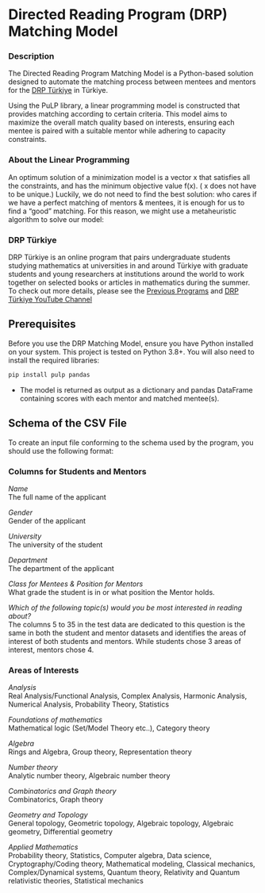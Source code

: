# Directed Reading Program (DRP) Matching Model

### Description
The Directed Reading Program Matching Model is a Python-based solution designed to automate the matching process between mentees and mentors for the [DRP Türkiye](https://sites.google.com/view/drp-turkey/) in Türkiye.

Using the PuLP library, a linear programming model is constructed that provides matching according to certain criteria. This model aims to maximize the overall match quality based on interests, ensuring each mentee is paired with a suitable mentor while adhering to capacity constraints.

### About the Linear Programming 
An optimum solution of a minimization model is a vector x that satisfies all the constraints, and has the minimum objective value f(x). ( x does not have to be unique.) Luckily, we do not need to find the best solution: who cares if we have a perfect matching of mentors & mentees, it is enough for us to find a “good” matching. For this reason, we might use a metaheuristic algorithm to solve our model: 

### DRP Türkiye
DRP Türkiye is an online program that pairs undergraduate students studying mathematics at universities in and around Türkiye with graduate students and young researchers at institutions around the world to work together on selected books or articles in mathematics during the summer.
To check out more details, please see the [Previous Programs](https://sites.google.com/view/drp-turkey/previous-programs?authuser=0) and [DRP Türkiye YouTube Channel](https://www.youtube.com/@drpturkey2583)
## Prerequisites

Before you use the DRP Matching Model, ensure you have Python installed on your system. This project is tested on Python 3.8+. You will also need to install the required libraries:

```bash
pip install pulp pandas
```
* The model is returned as output as a dictionary and pandas DataFrame containing scores with each mentor and matched mentee(s).

## Schema of the CSV File
To create an input file conforming to the schema used by the program,
you should use the following format:

### Columns for Students and Mentors
*Name*<br>
The full name of the applicant

*Gender*<br>
Gender of the applicant

*University*<br>
The university of the student

*Department*<br>
The department of the applicant

*Class for Mentees & Position for Mentors*<br>
What grade the student is in or what position the Mentor holds.

*Which of the following topic(s) would you be most interested in reading about?*<br>
The columns 5 to 35 in the test data are dedicated to this question is the same in both the student and mentor datasets and identifies the areas of interest of both students and mentors. While students chose 3 areas of interest, mentors chose 4.

### Areas of Interests
*Analysis*<br>
Real Analysis/Functional Analysis, Complex Analysis, Harmonic Analysis, Numerical Analysis, Probability Theory, Statistics

*Foundations of mathematics*<br>
Mathematical logic (Set/Model Theory etc..), Category theory

*Algebra*<br>
Rings and Algebra, Group theory, Representation theory

*Number theory*<br>
Analytic number theory, Algebraic number theory

*Combinatorics and Graph theory*<br>
Combinatorics, Graph theory

*Geometry and Topology*<br>
General topology, Geometric topology, Algebraic topology, Algebraic geometry, Differential geometry

*Applied Mathematics*<br>
Probability theory, Statistics, Computer algebra, Data science, Cryptography/Coding theory, Mathematical modeling, Classical mechanics, Complex/Dynamical systems, Quantum theory, Relativity and Quantum relativistic theories, Statistical mechanics






